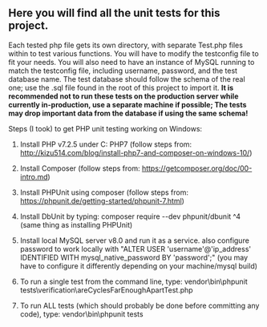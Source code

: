 ## Here you will find all the unit tests for this project. ##
Each tested php file gets its own directory, with separate Test.php files within to test various functions. You will have to modify the testconfig file to fit your needs. You will also need to have an instance of MySQL running to match the testconfig file, including username, password, and the test database name. The test database should follow the schema of the real one; use the .sql file found in the root of this project to import it. **It is recommended not to run these tests on the production server while currently in-production, use a separate machine if possible; The tests may drop important data from the database if using the same schema!**

Steps (I took) to get PHP unit testing working on Windows:
1. Install PHP v7.2.5 under C: PHP7 (follow steps from: http://kizu514.com/blog/install-php7-and-composer-on-windows-10/)

2. Install Composer (follow steps from: https://getcomposer.org/doc/00-intro.md)

3. Install PHPUnit using composer (follow steps from: https://phpunit.de/getting-started/phpunit-7.html)

4. Install DbUnit by typing: composer require --dev phpunit/dbunit ^4 (same thing as installing PHPUnit)

5. Install local MySQL server v8.0 and run it as a service. also configure password to work locally with "ALTER USER 'username'@'ip_address' IDENTIFIED WITH mysql_native_password BY 'password';" (you may have to configure it differently depending on your machine/mysql build)

6. To run a single test from the command line, type: vendor\bin\phpunit tests\verification\areCyclesFarEnoughApartTest.php

7. To run ALL tests (which should probably be done before committing any code), type: vendor\bin\phpunit tests
